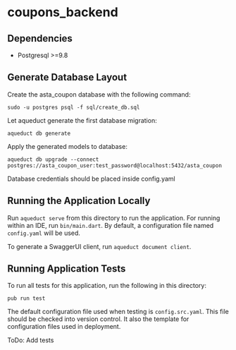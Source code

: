 # coupons_backend

## Dependencies

- Postgresql >=9.8

## Generate Database Layout

Create the asta_coupon database with the following command:
```
sudo -u postgres psql -f sql/create_db.sql
```

Let aqueduct generate the first database migration:
```
aqueduct db generate
```

Apply the generated models to database:
```
aqueduct db upgrade --connect postgres://asta_coupon_user:test_password@localhost:5432/asta_coupon
```

Database credentials should be placed inside config.yaml

## Running the Application Locally

Run `aqueduct serve` from this directory to run the application. For running within an IDE, run `bin/main.dart`. By default, a configuration file named `config.yaml` will be used.

To generate a SwaggerUI client, run `aqueduct document client`.

## Running Application Tests

To run all tests for this application, run the following in this directory:

```
pub run test
```

The default configuration file used when testing is `config.src.yaml`. This file should be checked into version control. It also the template for configuration files used in deployment.

ToDo: Add tests